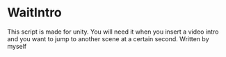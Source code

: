 # WaitIntro
 This script is made for unity. You will need it when you insert a video intro and you want to jump to another scene at a certain second. Written by myself
